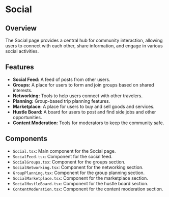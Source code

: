 # Social

## Overview
The Social page provides a central hub for community interaction, allowing users to connect with each other, share information, and engage in various social activities.

## Features
- **Social Feed:** A feed of posts from other users.
- **Groups:** A place for users to form and join groups based on shared interests.
- **Networking:** Tools to help users connect with other travelers.
- **Planning:** Group-based trip planning features.
- **Marketplace:** A place for users to buy and sell goods and services.
- **Hustle Board:** A board for users to post and find side jobs and other opportunities.
- **Content Moderation:** Tools for moderators to keep the community safe.

## Components
- `Social.tsx`: Main component for the Social page.
- `SocialFeed.tsx`: Component for the social feed.
- `SocialGroups.tsx`: Component for the groups section.
- `SocialNetworking.tsx`: Component for the networking section.
- `GroupPlanning.tsx`: Component for the group planning section.
- `SocialMarketplace.tsx`: Component for the marketplace section.
- `SocialHustleBoard.tsx`: Component for the hustle board section.
- `ContentModeration.tsx`: Component for the content moderation section.
